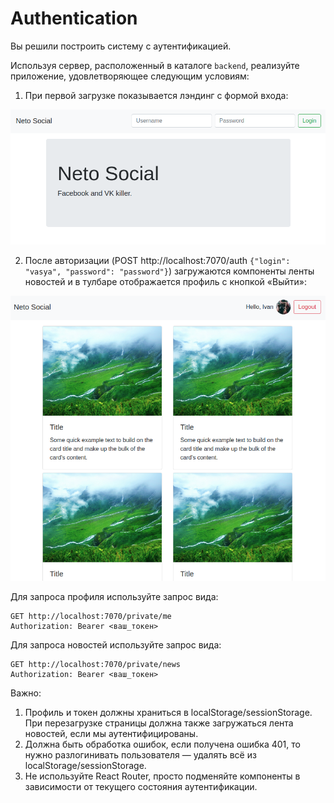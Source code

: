 Authentication
===

Вы решили построить систему с аутентификацией.

Используя сервер, расположенный в каталоге `backend`, реализуйте приложение, удовлетворяющее следующим условиям:

1. При первой загрузке показывается лэндинг с формой входа:

![](./assets/unauthenticated.png)

2. После авторизации (POST http://localhost:7070/auth `{"login": "vasya", "password": "password"}`) загружаются компоненты ленты новостей и в тулбаре отображается профиль с кнопкой «Выйти»:

![](./assets/authenticated.png)

Для запроса профиля используйте запрос вида:
```
GET http://localhost:7070/private/me
Authorization: Bearer <ваш_токен>
```

Для запроса новостей используйте запрос вида:
```
GET http://localhost:7070/private/news
Authorization: Bearer <ваш_токен>
```

Важно:
1. Профиль и токен должны храниться в localStorage/sessionStorage. При перезагрузке страницы должна также загружаться лента новостей, если мы аутентифицированы.
1. Должна быть обработка ошибок, если получена ошибка 401, то нужно разлогинивать пользователя — удалять всё из localStorage/sessionStorage.
1. Не используйте React Router, просто подменяйте компоненты в зависимости от текущего состояния аутентификации.
